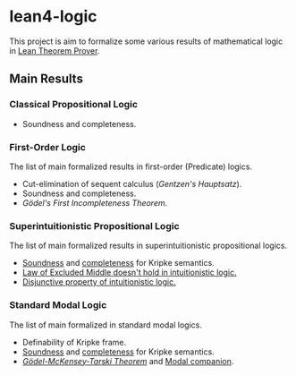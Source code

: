 # lean4-logic

This project is aim to formalize some various results of mathematical logic in [Lean Theorem Prover](https://lean-lang.org).

## Main Results

### Classical Propositional Logic

- Soundness and completeness.

### First-Order Logic

The list of main formalized results in first-order (Predicate) logics.

- Cut-elimination of sequent calculus (_Gentzen's Hauptsatz_).
- Soundness and completeness.
- _Gödel's First Incompleteness Theorem_.

### Superintuitionistic Propositional Logic

The list of main formalized results in superintuitionistic propositional logics.


- [Soundness](./superntuitionistic/kripke_soundness.md) and [completeness](./superntuitionistic/kripke_completeness.md) for Kripke semantics.
- [Law of Excluded Middle doesn't hold in intuitionistic logic.](./superntuitionistic/reject_lem.md)
- [Disjunctive property of intuitionistic logic.](./superntuitionistic/dp.md)

### Standard Modal Logic

The list of main formalized in standard modal logics.

- Definability of Kripke frame.
- [Soundness](./standard_modal/kripke_soundness.md) and [completeness](./standard_modal/kripke_completeness.md) for Kripke semantics.
- [_Gödel-McKensey-Tarski Theorem_](./standard_modal/modal_companion.md#gödel-mckensey-tarski-theorem) and [Modal companion](./standard_modal/modal_companion.md#modal-companion-1).

